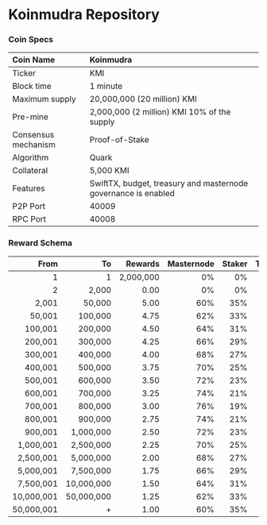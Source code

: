 # Koinmudra Repository

### Coin Specs

Coin Name | Koinmudra
:--- | :---
Ticker | KMI
Block time | 1 minute
Maximum supply | 20,000,000 (20 million) KMI
Pre-mine | 2,000,000 (2 million) KMI 10% of the supply
Consensus mechanism | Proof-of-Stake
Algorithm | Quark
Collateral | 5,000 KMI
Features | SwiftTX, budget, treasury and masternode governance is enabled
P2P Port | 40009
RPC Port | 40008

### Reward Schema

From | To | Rewards | Masternode | Staker | Treasury
---: | ---: | ---: | ---: | ---: | ---:
1         | 1         | 2,000,000 | 0%  | 0%  | 0%
2         | 2,000     | 0.00      | 0%  | 0%  | 0%
2,001     | 50,000    | 5.00      | 60% | 35% | 5%
50,001    | 100,000   | 4.75      | 62% | 33% | 5%
100,001   | 200,000   | 4.50      | 64% | 31% | 5%
200,001   | 300,000   | 4.25      | 66% | 29% | 5%
300,001   | 400,000   | 4.00      | 68% | 27% | 5%
400,001   | 500,000   | 3.75      | 70% | 25% | 5%
500,001   | 600,000   | 3.50      | 72% | 23% | 5%
600,001   | 700,000   | 3.25      | 74% | 21% | 5%
700,001   | 800,000   | 3.00      | 76% | 19% | 5%
800,001   | 900,000   | 2.75      | 74% | 21% | 5%
900,001   | 1,000,000 | 2.50      | 72% | 23% | 5%
1,000,001 | 2,500,000 | 2.25      | 70% | 25% | 5%
2,500,001 | 5,000,000 | 2.00      | 68% | 27% | 5%
5,000,001 | 7,500,000 | 1.75      | 66% | 29% | 5%
7,500,001 | 10,000,000 | 1.50      | 64% | 31% | 5%
10,000,001 | 50,000,000 | 1.25      | 62% | 33% | 5%
50,000,001 | +         | 1.00      | 60% | 35% | 5%










